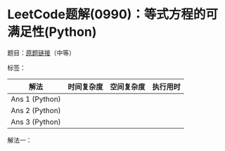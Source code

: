 # LeetCode题解(0990)：等式方程的可满足性(Python)

题目：[原题链接](https://leetcode-cn.com/problems/satisfiability-of-equality-equations/)（中等）

标签：

| 解法           | 时间复杂度 | 空间复杂度 | 执行用时 |
| -------------- | ---------- | ---------- | -------- |
| Ans 1 (Python) |            |            |          |
| Ans 2 (Python) |            |            |          |
| Ans 3 (Python) |            |            |          |

解法一：

